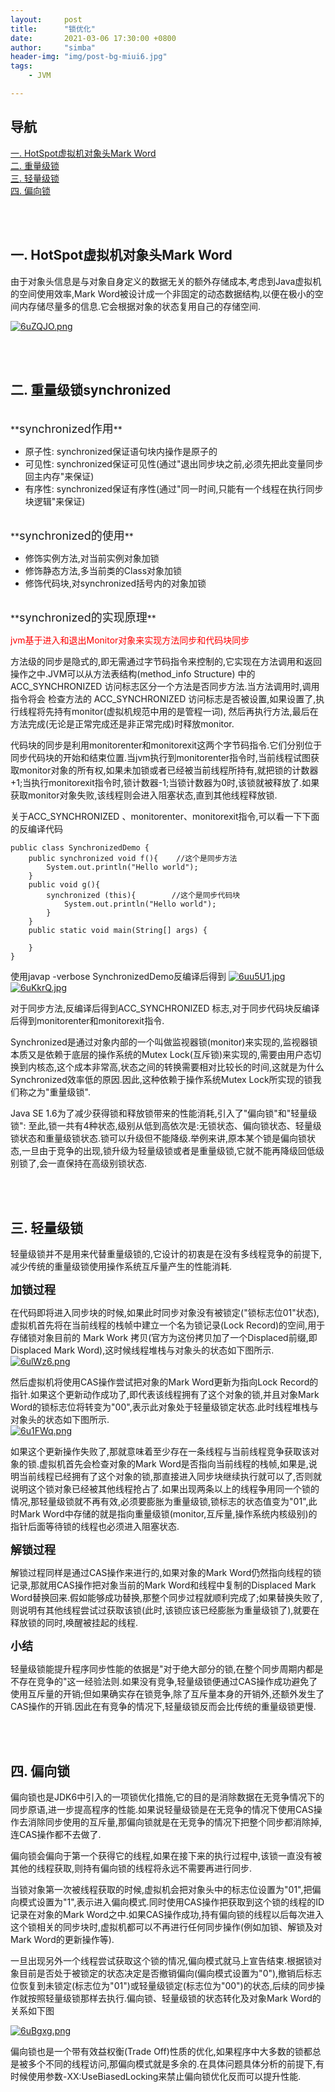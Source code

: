 ```yaml
---
layout:     post
title:      "锁优化"
date:       2021-03-06 17:30:00 +0800
author:     "simba"
header-img: "img/post-bg-miui6.jpg"
tags:
    - JVM

---
```




## 导航
[一. HotSpot虚拟机对象头Mark Word](#jump1)
<br>
[二. 重量级锁](#jump2)
<br>
[三. 轻量级锁](#jump3)
<br>
[四. 偏向锁](#jump4)
<br>




<br><br>
## <span id="jump1">一. HotSpot虚拟机对象头Mark Word</span>

由于对象头信息是与对象自身定义的数据无关的额外存储成本,考虑到Java虚拟机的空间使用效率,Mark Word被设计成一个非固定的动态数据结构,以便在极小的空间内存储尽量多的信息.它会根据对象的状态复用自己的存储空间.

[![6uZQJO.png](https://s3.ax1x.com/2021/03/06/6uZQJO.png)](https://imgtu.com/i/6uZQJO)



<br><br>
## <span id="jump2">二. 重量级锁synchronized</span>

<br>
**<font size="4">synchronized作用</font>** <br>

* 原子性: synchronized保证语句块内操作是原子的
* 可见性: synchronized保证可见性(通过"退出同步块之前,必须先把此变量同步回主内存"来保证)
* 有序性: synchronized保证有序性(通过"同一时间,只能有一个线程在执行同步块逻辑"来保证)


<br>
**<font size="4">synchronized的使用</font>** <br>

* 修饰实例方法,对当前实例对象加锁
* 修饰静态方法,多当前类的Class对象加锁
* 修饰代码块,对synchronized括号内的对象加锁


<br>
**<font size="4">synchronized的实现原理</font>** <br>

<font color="red">jvm基于进入和退出Monitor对象来实现方法同步和代码块同步</font> <br>

方法级的同步是隐式的,即无需通过字节码指令来控制的,它实现在方法调用和返回操作之中.JVM可以从方法表结构(method_info Structure) 中的 ACC_SYNCHRONIZED 访问标志区分一个方法是否同步方法.当方法调用时,调用指令将会 检查方法的 ACC_SYNCHRONIZED 访问标志是否被设置,如果设置了,执行线程将先持有monitor(虚拟机规范中用的是管程一词), 然后再执行方法,最后在方法完成(无论是正常完成还是非正常完成)时释放monitor.<br>

代码块的同步是利用monitorenter和monitorexit这两个字节码指令.它们分别位于同步代码块的开始和结束位置.当jvm执行到monitorenter指令时,当前线程试图获取monitor对象的所有权,如果未加锁或者已经被当前线程所持有,就把锁的计数器+1;当执行monitorexit指令时,锁计数器-1;当锁计数器为0时,该锁就被释放了.如果获取monitor对象失败,该线程则会进入阻塞状态,直到其他线程释放锁.<br>

关于ACC_SYNCHRONIZED 、monitorenter、monitorexit指令,可以看一下下面的反编译代码
```
public class SynchronizedDemo {
    public synchronized void f(){    //这个是同步方法
        System.out.println("Hello world");
    }
    public void g(){
        synchronized (this){		//这个是同步代码块
            System.out.println("Hello world");
        }
    }
    public static void main(String[] args) {

    }
}
```

使用javap -verbose SynchronizedDemo反编译后得到
[![6uu5U1.jpg](https://s3.ax1x.com/2021/03/06/6uu5U1.jpg)](https://imgtu.com/i/6uu5U1)
[![6uKkrQ.jpg](https://s3.ax1x.com/2021/03/06/6uKkrQ.jpg)](https://imgtu.com/i/6uKkrQ)

对于同步方法,反编译后得到ACC_SYNCHRONIZED 标志,对于同步代码块反编译后得到monitorenter和monitorexit指令.<br>

Synchronized是通过对象内部的一个叫做监视器锁(monitor)来实现的,监视器锁本质又是依赖于底层的操作系统的Mutex Lock(互斥锁)来实现的,需要由用户态切换到内核态,这个成本非常高,状态之间的转换需要相对比较长的时间,这就是为什么Synchronized效率低的原因.因此,这种依赖于操作系统Mutex Lock所实现的锁我们称之为"重量级锁".<br>

Java SE 1.6为了减少获得锁和释放锁带来的性能消耗,引入了"偏向锁"和"轻量级锁": 至此,锁一共有4种状态,级别从低到高依次是:无锁状态、偏向锁状态、轻量级锁状态和重量级锁状态.锁可以升级但不能降级.举例来讲,原本某个锁是偏向锁状态,一旦由于竞争的出现,锁升级为轻量级锁或者是重量级锁,它就不能再降级回低级别锁了,会一直保持在高级别锁状态.<br>



<br><br>
## <span id="jump3">三. 轻量级锁</span>

轻量级锁并不是用来代替重量级锁的,它设计的初衷是在没有多线程竞争的前提下,减少传统的重量级锁使用操作系统互斥量产生的性能消耗.<br>


**<font size="4">加锁过程</font>** <br>

在代码即将进入同步块的时候,如果此时同步对象没有被锁定("锁标志位01"状态),虚拟机首先将在当前线程的栈帧中建立一个名为锁记录(Lock Record)的空间,用于存储锁对象目前的 Mark Work 拷贝(官方为这份拷贝加了一个Displaced前缀,即 Displaced Mark Word),这时候线程堆栈与对象头的状态如下图所示.<br>
[![6ulWz6.png](https://s3.ax1x.com/2021/03/06/6ulWz6.png)](https://imgtu.com/i/6ulWz6)

然后虚拟机将使用CAS操作尝试把对象的Mark Word更新为指向Lock Record的指针.如果这个更新动作成功了,即代表该线程拥有了这个对象的锁,并且对象Mark Word的锁标志位将转变为"00",表示此对象处于轻量级锁定状态.此时线程堆栈与对象头的状态如下图所示.<br>
[![6u1FWq.png](https://s3.ax1x.com/2021/03/06/6u1FWq.png)](https://imgtu.com/i/6u1FWq)

如果这个更新操作失败了,那就意味着至少存在一条线程与当前线程竞争获取该对象的锁.虚拟机首先会检查对象的Mark Word是否指向当前线程的栈帧,如果是,说明当前线程已经拥有了这个对象的锁,那直接进入同步块继续执行就可以了,否则就说明这个锁对象已经被其他线程抢占了.如果出现两条以上的线程争用同一个锁的情况,那轻量级锁就不再有效,必须要膨胀为重量级锁,锁标志的状态值变为"01",此时Mark Word中存储的就是指向重量级锁(monitor,互斥量,操作系统内核级别)的指针后面等待锁的线程也必须进入阻塞状态.<br>


**<font size="4">解锁过程</font>** <br>

解锁过程同样是通过CAS操作来进行的,如果对象的Mark Word仍然指向线程的锁记录,那就用CAS操作把对象当前的Mark Word和线程中复制的Displaced Mark Word替换回来.假如能够成功替换,那整个同步过程就顺利完成了;如果替换失败了,则说明有其他线程尝试过获取该锁(此时,该锁应该已经膨胀为重量级锁了),就要在释放锁的同时,唤醒被挂起的线程.<br>


**<font size="4">小结</font>** <br>

轻量级锁能提升程序同步性能的依据是"对于绝大部分的锁,在整个同步周期内都是不存在竞争的"这一经验法则.如果没有竞争,轻量级锁便通过CAS操作成功避免了使用互斥量的开销;但如果确实存在锁竞争,除了互斥量本身的开销外,还额外发生了CAS操作的开销.因此在有竞争的情况下,轻量级锁反而会比传统的重量级锁更慢.<br>



<br><br>
## <span id="jump4">四. 偏向锁</span>

偏向锁也是JDK6中引入的一项锁优化措施,它的目的是消除数据在无竞争情况下的同步原语,进一步提高程序的性能.如果说轻量级锁是在无竞争的情况下使用CAS操作去消除同步使用的互斥量,那偏向锁就是在无竞争的情况下把整个同步都消除掉,连CAS操作都不去做了.<br>

偏向锁会偏向于第一个获得它的线程,如果在接下来的执行过程中,该锁一直没有被其他的线程获取,则持有偏向锁的线程将永远不需要再进行同步.<br>

当锁对象第一次被线程获取的时候,虚拟机会把对象头中的标志位设置为"01",把偏向模式设置为"1",表示进入偏向模式.同时使用CAS操作把获取到这个锁的线程的ID记录在对象的Mark Word之中.如果CAS操作成功,持有偏向锁的线程以后每次进入这个锁相关的同步块时,虚拟机都可以不再进行任何同步操作(例如加锁、解锁及对Mark Word的更新操作等).<br>

一旦出现另外一个线程尝试获取这个锁的情况,偏向模式就马上宣告结束.根据锁对象目前是否处于被锁定的状态决定是否撤销偏向(偏向模式设置为"0"),撤销后标志位恢复到未锁定(标志位为"01")或轻量级锁定(标志位为"00")的状态,后续的同步操作就按照轻量级锁那样去执行.偏向锁、轻量级锁的状态转化及对象Mark Word的关系如下图

[![6uBgxg.png](https://s3.ax1x.com/2021/03/06/6uBgxg.png)](https://imgtu.com/i/6uBgxg)

偏向锁也是一个带有效益权衡(Trade Off)性质的优化,如果程序中大多数的锁都总是被多个不同的线程访问,那偏向模式就是多余的.在具体问题具体分析的前提下,有时候使用参数-XX:UseBiasedLocking来禁止偏向锁优化反而可以提升性能.<br>